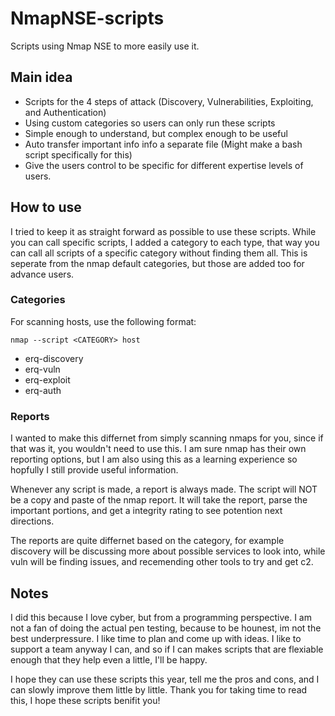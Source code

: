 # NmapNSE-scripts
Scripts using Nmap NSE to more easily use it.

## Main idea
- Scripts for the 4 steps of attack (Discovery, Vulnerabilities, Exploiting, and Authentication)
- Using custom categories so users can only run these scripts 
- Simple enough to understand, but complex enough to be useful 
- Auto transfer important info info a separate file (Might make a bash script specifically for this)
- Give the users control to be specific for different expertise levels of users. 
## How to use
I tried to keep it as straight forward as possible to use these scripts. While you can call specific scripts, I added a category to each type, that way you can call all scripts of a specific category without finding them all. This is seperate from the nmap default categories, but those are added too for advance users.
### Categories 
For scanning hosts, use the following format:

`nmap --script <CATEGORY> host`
- erq-discovery
- erq-vuln
- erq-exploit
- erq-auth
### Reports
I wanted to make this differnet from simply scanning nmaps for you, since if that was it, you wouldn't need to use this. I am sure nmap has their own reporting options, but I am also using this as a learning experience so hopfully I still provide useful information. 

Whenever any script is made, a report is always made. The script will NOT be a copy and paste of the nmap report. It will take the report, parse the important portions, and get a integrity rating to see potention next directions. 

The reports are quite differnet based on the category, for example discovery will be discussing more about possible services to look into, while vuln will be finding issues, and recemending other tools to try and get c2.
## Notes
I did this because I love cyber, but from a programming perspective. I am not a fan of doing the actual pen testing, because to be hounest, im not the best underpressure. I like time to plan and come up with ideas. I like to support a team anyway I can, and so if I can makes scripts that are flexiable enough that they help even a little, I'll be happy. 

I hope they can use these scripts this year, tell me the pros and cons, and I can slowly improve them little by little. Thank you for taking time to read this, I hope these scripts benifit you!
